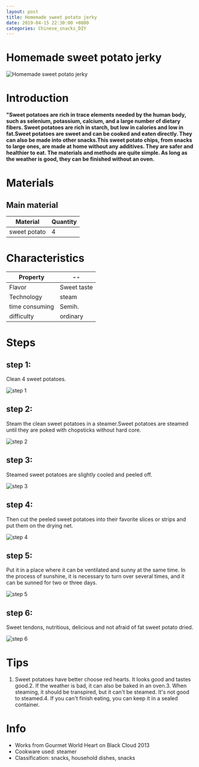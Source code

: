 ```yaml
---
layout: post
title: Homemade sweet potato jerky
date: 2019-04-15 22:30:00 +0800
categories: Chinese_snacks_DIY
---
```


# Homemade sweet potato jerky

![Homemade sweet potato jerky]({{site.baseurl}}/img/417538/417538.jpg)

# Introduction

**"Sweet potatoes are rich in trace elements needed by the human body, such as selenium, potassium, calcium, and a large number of dietary fibers. Sweet potatoes are rich in starch, but low in calories and low in fat.Sweet potatoes are sweet and can be cooked and eaten directly. They can also be made into other snacks.This sweet potato chips, from snacks to large ones, are made at home without any additives. They are safer and healthier to eat. The materials and methods are quite simple. As long as the weather is good, they can be finished without an oven.**

# Materials


## Main material

Material|Quantity
--|--
sweet potato|4

# Characteristics

Property|--
--|--
Flavor|Sweet taste
Technology|steam
time consuming|Semih.
difficulty|ordinary

# Steps

## step 1:

Clean 4 sweet potatoes.

![step 1]({{site.baseurl}}/img/417538/1.jpg)

## step 2:

Steam the clean sweet potatoes in a steamer.Sweet potatoes are steamed until they are poked with chopsticks without hard core.

![step 2]({{site.baseurl}}/img/417538/2.jpg)

## step 3:

Steamed sweet potatoes are slightly cooled and peeled off.

![step 3]({{site.baseurl}}/img/417538/3.jpg)

## step 4:

Then cut the peeled sweet potatoes into their favorite slices or strips and put them on the drying net.

![step 4]({{site.baseurl}}/img/417538/4.jpg)

## step 5:

Put it in a place where it can be ventilated and sunny at the same time. In the process of sunshine, it is necessary to turn over several times, and it can be sunned for two or three days.

![step 5]({{site.baseurl}}/img/417538/5.jpg)

## step 6:

Sweet tendons, nutritious, delicious and not afraid of fat sweet potato dried.

![step 6]({{site.baseurl}}/img/417538/6.jpg)

# Tips

1. Sweet potatoes have better choose red hearts. It looks good and tastes good.2. If the weather is bad, it can also be baked in an oven.3. When steaming, it should be transpired, but it can't be steamed. It's not good to steamed.4. If you can't finish eating, you can keep it in a sealed container.

# Info

- Works from Gourmet World Heart on Black Cloud 2013
- Cookware used: steamer
- Classification: snacks, household dishes, snacks